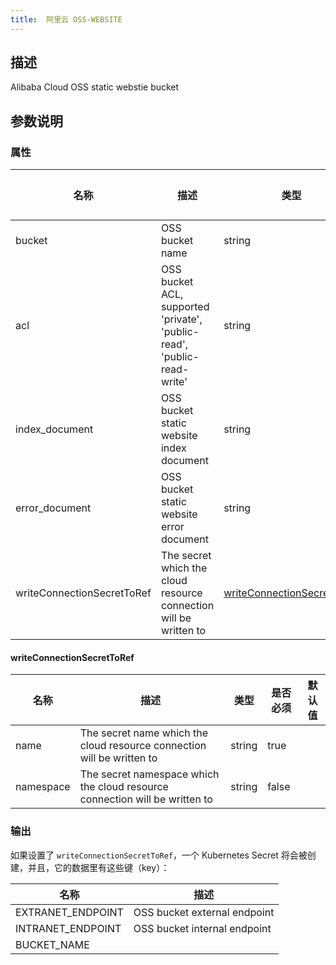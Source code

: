 ```yaml
---
title:  阿里云 OSS-WEBSITE
---
```


## 描述

Alibaba Cloud OSS static webstie bucket

## 参数说明


### 属性

 名称 | 描述 | 类型 | 是否必须 | 默认值 
 ------------ | ------------- | ------------- | ------------- | ------------- 
 bucket | OSS bucket name | string | false |  
 acl | OSS bucket ACL, supported 'private', 'public-read', 'public-read-write' | string | false |  
 index_document | OSS bucket static website index document | string | false |  
 error_document | OSS bucket static website error document | string | false |  
 writeConnectionSecretToRef | The secret which the cloud resource connection will be written to | [writeConnectionSecretToRef](#writeConnectionSecretToRef) | false |  


#### writeConnectionSecretToRef

 名称 | 描述 | 类型 | 是否必须 | 默认值 
 ------------ | ------------- | ------------- | ------------- | ------------- 
 name | The secret name which the cloud resource connection will be written to | string | true |  
 namespace | The secret namespace which the cloud resource connection will be written to | string | false |  


### 输出

如果设置了 `writeConnectionSecretToRef`，一个 Kubernetes Secret 将会被创建，并且，它的数据里有这些键（key）：

 名称 | 描述 
 ------------ | ------------- 
 EXTRANET_ENDPOINT | OSS bucket external endpoint
 INTRANET_ENDPOINT | OSS bucket internal endpoint
 BUCKET_NAME | 
